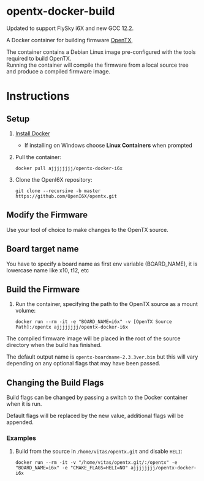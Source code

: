 # opentx-docker-build

Updated to support FlySky i6X and new GCC 12.2.

A Docker container for building firmware [OpenTX](https://github.com/opentx/opentx), 

The container contains a Debian Linux image pre-configured with the tools required to build OpenTX.  
Running the container will compile the firmware from a local source tree and produce a compiled firmware image.

# Instructions
## Setup
1. [Install Docker](https://docs.docker.com/install/)
   * If installing on Windows choose **Linux Containers** when prompted
   
1. Pull the container:

   `docker pull ajjjjjjjj/opentx-docker-i6x`

1. Clone the OpenI6X repository:

   `git clone --recursive -b master https://github.com/OpenI6X/opentx.git`


## Modify the Firmware
Use your tool of choice to make changes to the OpenTX source.

## Board target name
You have to specify a board name as first env variable (BOARD_NAME), it is lowercase name like x10, t12, etc
   
## Build the Firmware
1. Run the container, specifying the path to the OpenTX source as a mount volume:

   `docker run --rm -it -e "BOARD_NAME=i6x" -v [OpenTX Source Path]:/opentx ajjjjjjjj/opentx-docker-i6x`

The compiled firmware image will be placed in the root of the source directory when the build has finished.  

The default output name is `opentx-boardname-2.3.3ver.bin` but this will vary depending on any optional flags that may have been passed.

## Changing the Build Flags
Build flags can be changed by passing a switch to the Docker container when it is run.

Default flags will be replaced by the new value, additional flags will be appended.

### Examples

1. Build from the source in `/home/vitas/opentx.git` and disable `HELI`:

   `docker run --rm -it -v "/home/vitas/opentx.git/:/opentx" -e "BOARD_NAME=i6x" -e "CMAKE_FLAGS=HELI=NO" ajjjjjjjj/opentx-docker-i6x`
